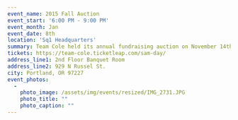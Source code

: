 ```yaml
---
event_name: 2015 Fall Auction
event_start: '6:00 PM - 9:00 PM'
event_month: Jan
event_date: 8th
location: 'Sq1 Headquarters'
summary: Team Cole held its annual fundraising auction on November 14th, 2015 at digital digs of Sq1 in Portland, Oregon. The purpose of the event was to support the family of Nathalie Traller who, until recently, had been fighting ASAP (Alveolar Soft Part Sarcoma). The proceeds raised went to support the Traller family and 11 other families throughout the year.
tickets: https://team-cole.ticketleap.com/sam-day/
address_line1: 2nd Floor Banquet Room
address_line2: 929 N Russel St.
city: Portland, OR 97227
event_photos:
  -
    photo_image: /assets/img/events/resized/IMG_2731.JPG
    photo_title: ""
    photo_caption: ""
---
```

